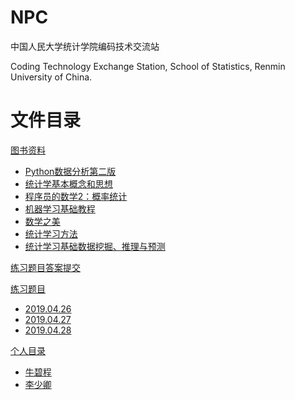 # NPC

中国人民大学统计学院编码技术交流站

Coding Technology Exchange Station, School of Statistics, Renmin University of China.


# 文件目录

[图书资料](ebooks/)
- [Python数据分析第二版](ebooks/Python%20for%20Data%20Analysis,%202nd%20Edition.pdf)
- [统计学基本概念和思想](ebooks/统计学基本概念和思想.docx)
- [程序员的数学2：概率统计](ebooks/程序员的数学2：概率统计.pdf)
- [机器学习基础教程](ebooks/机器学习基础教程.pdf)
- [数学之美](ebooks/数学之美.pdf)
- [统计学习方法](ebooks/统计学习方法.pdf)
- [统计学习基础数据挖掘、推理与预测](ebooks/统计学习基础%20数据挖掘、推理与预测.pdf)

[练习题目答案提交](answer/)

[练习题目](practice/)
- [2019.04.26](practice/2019.04.26.md)
- [2019.04.27](practice/2019.04.27.md)
- [2019.04.28](practice/2019.04.28.md)

[个人目录](/)
- [牛碧程](cheng/)
- [李少卿](lish/)
